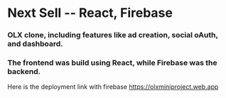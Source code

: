 # Next Sell -- React, Firebase

### OLX clone, including features like ad creation, social oAuth, and dashboard.
### The frontend was build using React, while Firebase was the backend.

Here is the deployment link with firebase
https://olxminiproject.web.app

